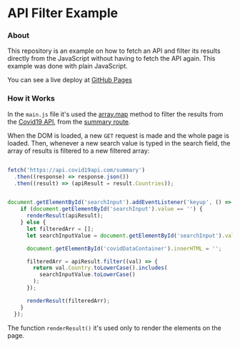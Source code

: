 # API Filter Example

### About

This repository is an example on how to fetch an API and filter its results directly from the JavaScript without having to fetch the API again. This example was done with plain JavaScript.

You can see a live deploy at [GitHub Pages](https://luizf-lf.github.io/api-filter-example/)

### How it Works

In the `main.js` file it's used the [array.map](https://developer.mozilla.org/en-US/docs/Web/JavaScript/Reference/Global_Objects/Array/map) method to filter the results from the [Covid19 API](https://covid19api.com/), from the [summary route](https://api.covid19api.com/summary).

When the DOM is loaded, a new `GET` request is made and the whole page is loaded. Then, whenever a new search value is typed in the search field, the array of results is filtered to a new filtered array:

```JavaScript

fetch('https://api.covid19api.com/summary')
  .then((response) => response.json())
  .then((result) => (apiResult = result.Countries));


document.getElementById('searchInput').addEventListener('keyup', () => {
    if (document.getElementById('searchInput').value == '') {
      renderResult(apiResult);
    } else {
      let filteredArr = [];
      let searchInputValue = document.getElementById('searchInput').value;

      document.getElementById('covidDataContainer').innerHTML = '';

      filteredArr = apiResult.filter((val) => {
        return val.Country.toLowerCase().includes(
          searchInputValue.toLowerCase()
        );
      });

      renderResult(filteredArr);
    }
  });
```

The function `renderResult()` it's used only to render the elements on the page.
